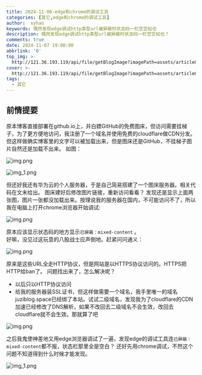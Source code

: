 ```yaml
---
title: 2024-11-06-edge和chrome的调试工具
categories: [其它,edge和chrome的调试工具]
author:  xyhao
keywords: 偶然发现edge调试http类型url被屏蔽时状态码一栏空空如也
description: 偶然发现edge调试http类型url被屏蔽时状态码一栏空空如也？
comments: true
date: 2024-11-07 19:00:00
abbrlink: '0'
top_img: >-
  http://121.36.193.119/api/file/getBlogImage?imagePath=assets/articleCover/2024-11-06-edgechrome.png
cover: >-
  http://121.36.193.119/api/file/getBlogImage?imagePath=assets/articleCover/2024-11-06-edgechrome.png
tags:
  - 其它
---
```

## 前情提要
原本博客直接部署在github.io上，并白嫖GitHub的免费图床，但访问需要挂梯子，为了更方便地访问，我注册了一个域名并使用免费的cloudflare做CDN分发。  
但这样做确实博客里的文字可以被加载出来，但是图床还是GitHub，不挂梯子图片自然还是加载不出来。
如图：

![img.png](http://121.36.193.119/api/file/getBlogImage?imagePath=assets/articleSource/2024-11-06-edgechrome/img_2.png)  


![img_1.png](http://121.36.193.119/api/file/getBlogImage?imagePath=assets/articleSource/2024-11-06-edgechrome/img_3.png)  


但还好我还有华为云的个人服务器，于是自己简易搭建了一个图床服务器。相关代码在文末给出。
图床建好后修改图片链接，重新访问看看？
发现还是显示上面两张图，图片一张都没加载出来。按理说我的服务器在国内，不可能访问不了，所以我在电脑上打开chrome浏览器开始调试:

![img.png](http://121.36.193.119/api/file/getBlogImage?imagePath=assets/articleSource/2024-11-06-edgechrome/img_1.png)  

原本应该显示状态码的地方显示`已屏蔽：mixed-content` 。  
好嘛，没见过这玩意的八股战士应声倒地。赶紧问问通义：

![img.png](http://121.36.193.119/api/file/getBlogImage?imagePath=assets/articleSource/2024-11-06-edgechrome/img_4.png)   

原来是这些URL全走HTTP协议，但是网站是以HTTPS协议访问的。HTTPS把HTTP给ban了。
问题找出来了，怎么解决呢？
- 以后只以HTTP协议访问
- 给我的服务器装SSL证书，但这样做需要一个域名，我手里唯一的域名juziblog.space已经绑了本站。试试二级域名，发现我为了cloudflare的CDN加速已经修改了DNS解析，如果不改回去二级域名不会生效，改回去cloudflare就不会生效。那就算了吧

![img.png](http://121.36.193.119/api/file/getBlogImage?imagePath=assets/articleSource/2024-11-06-edgechrome/img_5.png)  

之后我鬼使神差地又用edge浏览器调试了一遍，发现edge的调试工具连`已屏蔽：mixed-content`都不报，状态栏那里全是空白？
还好先用chrome调试，不然这个问题不知道得到什么时候才能发现。

![img_1.png](http://121.36.193.119/api/file/getBlogImage?imagePath=assets/articleSource/2024-11-06-edgechrome/img.png)  


